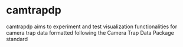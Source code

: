 # camtrapdp
camtrapdp aims to experiment and test visualization functionalities for camera trap data formatted following the Camera Trap Data Package standard
